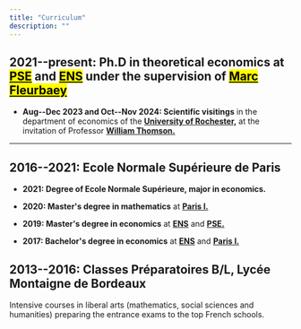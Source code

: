 ```yaml
---
title: "Curriculum"
description: ""
---
```


## 2021--present: Ph.D in theoretical economics at [<mark class="blue">PSE</mark>](https://www.parisschoolofeconomics.eu/en/) and [<mark class="blue">ENS</mark>](https://www.ens.psl.eu/) under the supervision of [<mark class="blue">Marc Fleurbaey</mark>](https://sites.google.com/site/marcfleurbaey/Home)

* **Aug--Dec 2023 and Oct--Nov 2024: Scientific visitings** in the department of economics of the [<span class="blueText">**University of Rochester,**</span>](https://www.sas.rochester.edu/eco/) at the invitation of Professor [<span class="blueText">**William Thomson.**</span>](https://sites.google.com/view/williamthomson) <br>

---
## 2016--2021: Ecole Normale Supérieure de Paris 

* **2021: Degree of Ecole Normale Supérieure, major in economics.** <br>

* **2020: Master's degree in mathematics** at [<span class="blueText">**Paris I.**</span>](https://www.pantheonsorbonne.fr/) <br>

* **2019: Master's degree in economics** at [<span class="blueText">**ENS**</span>](https://www.ens.psl.eu/) and [<span class="blueText">**PSE.**</span>](https://www.parisschoolofeconomics.eu/en/) <br>

* **2017: Bachelor's degree in economics** at [<span class="blueText">**ENS**</span>](https://www.ens.psl.eu/) and [<span class="blueText">**Paris I.**</span>](https://www.pantheonsorbonne.fr/) <br>

## 2013--2016: Classes Préparatoires B/L, Lycée Montaigne de Bordeaux
Intensive courses in liberal arts (mathematics, social sciences and
humanities) preparing the entrance exams to the top French schools.